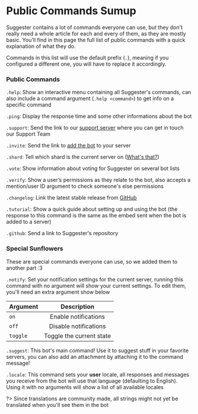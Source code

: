 # Public Commands Sumup
Suggester contains a lot of commands everyone can use, but they don't really need a whole article for each and every of them, as they are mostly basic. You'll find in this page the full list of public commands with a quick explanation of what they do.

Commands in this list will use the default prefix (`.`), meaning if you configured a different one, you will have to replace it accordingly.

### Public Commands

`.help`: Show an interactive menu containing all Suggester's commands, can also include a command argument (`.help <command>`) to get info on a specific command

`.ping`: Display the response time and some other informations about the bot

`.support`: Send the link to our [support server](https://discord.gg/G5pEdUp) where you can get in touch our Support Team

`.invite`: Send the link to [add the bot](https://discord.com/oauth2/authorize?client_id=564426594144354315&scope=bot&permissions=805694544) to your server

`.shard`: Tell which shard is the current server on ([What's that?](https://discord.com/developers/docs/topics/gateway#sharding))

`.vote`: Show information about voting for Suggester on several bot lists 

`.verify`: Show a user’s permissions as they relate to the bot, also accepts a mention/user ID argument to check someone's else permissions

`.changelog`: Link the latest stable release from [GitHub](https://github.com/Suggester-Bot/Suggester/releases/latest)

`.tutorial`: Show a quick guide about setting up and using the bot (the response to this command is the same as the embed sent when the bot is added to a server)

`.github`: Send a link to Suggester's repository

### Special Sunflowers

These are special commands everyone can use, so we added them to another part :3

`.notify`: Set your notification settings for the current server, running this command with no argument will show your current settings. To edit them, you'll need an extra argument show below

| Argument              |                Description                   |
|-----------------------|:--------------------------------------------:|
| `on`                  | Enable notifications                         |
| `off`                 | Disable notifications                        |
| `toggle`              | Toggle the current state                     |
  
`.suggest`: This bot's main command! Use it to suggest stuff in your favorite servers, you can also add an attachment by attaching it to the command message! 

`.locale`: This command sets your **user** locale, all responses and messages you receive from the bot will use that language (defaulting to English). Using it with no arguments will show a list of all available locales

?> Since translations are community made, all strings might not yet be translated when you'll see them in the bot
